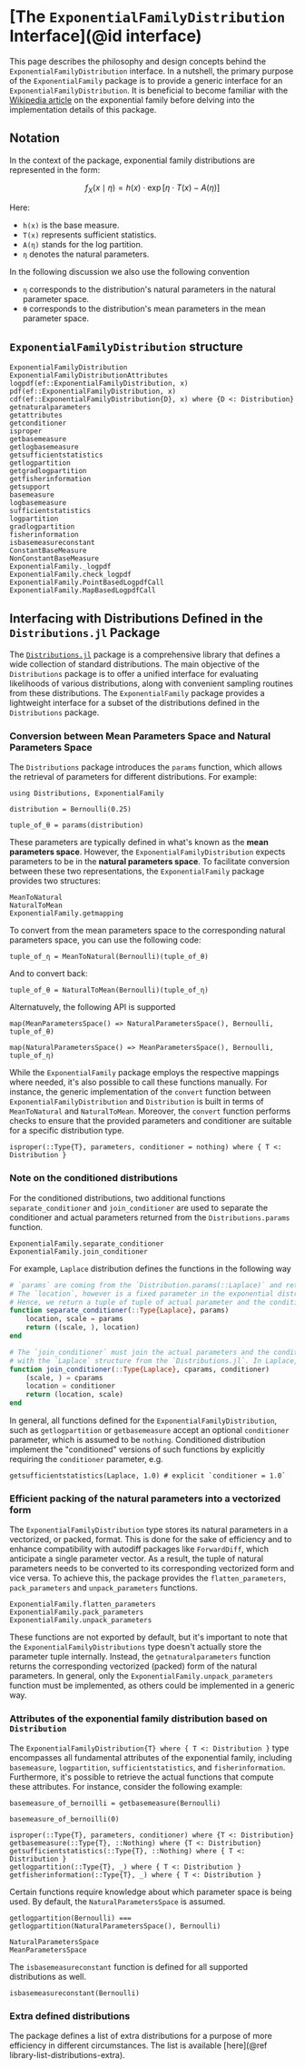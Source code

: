 # [The `ExponentialFamilyDistribution` Interface](@id interface)

This page describes the philosophy and design concepts behind the `ExponentialFamilyDistribution` interface.
In a nutshell, the primary purpose of the `ExponentialFamily` package is to provide a generic interface for an `ExponentialFamilyDistribution`.
It is beneficial to become familiar with the [Wikipedia article](https://en.wikipedia.org/wiki/Exponential_family) on the exponential family before delving into the implementation details of this package.

## Notation

In the context of the package, exponential family distributions are represented in the form:

```math
f_X(x\mid\eta) = h(x) \cdot \exp\left[ \eta \cdot T(x) - A(\eta) \right]
```

Here:
- `h(x)` is the base measure.
- `T(x)` represents sufficient statistics.
- `A(η)` stands for the log partition.
- `η` denotes the natural parameters.

In the following discussion we also use the following convention

- `η` corresponds to the distribution's natural parameters in the natural parameter space.
- `θ` corresponds to the distribution's mean parameters in the mean parameter space.

## `ExponentialFamilyDistribution` structure

```@docs 
ExponentialFamilyDistribution
ExponentialFamilyDistributionAttributes
logpdf(ef::ExponentialFamilyDistribution, x)
pdf(ef::ExponentialFamilyDistribution, x)
cdf(ef::ExponentialFamilyDistribution{D}, x) where {D <: Distribution}
getnaturalparameters
getattributes
getconditioner
isproper
getbasemeasure
getlogbasemeasure
getsufficientstatistics
getlogpartition
getgradlogpartition
getfisherinformation
getsupport
basemeasure
logbasemeasure
sufficientstatistics
logpartition
gradlogpartition
fisherinformation
isbasemeasureconstant
ConstantBaseMeasure
NonConstantBaseMeasure
ExponentialFamily._logpdf
ExponentialFamily.check_logpdf
ExponentialFamily.PointBasedLogpdfCall
ExponentialFamily.MapBasedLogpdfCall
```

## Interfacing with Distributions Defined in the `Distributions.jl` Package

The [`Distributions.jl`](https://github.com/JuliaStats/Distributions.jl) package is a comprehensive library that defines a wide collection of standard distributions. The main objective of the `Distributions` package is to offer a unified interface for evaluating likelihoods of various distributions, along with convenient sampling routines from these distributions. The `ExponentialFamily` package provides a lightweight interface for a subset of the distributions defined in the `Distributions` package.

### Conversion between Mean Parameters Space and Natural Parameters Space

The `Distributions` package introduces the `params` function, which allows the retrieval of parameters for different distributions. For example:

```@example dist-interfacing
using Distributions, ExponentialFamily

distribution = Bernoulli(0.25)

tuple_of_θ = params(distribution)
```

These parameters are typically defined in what's known as the __mean parameters space__. However, the `ExponentialFamilyDistribution` expects parameters to be in the __natural parameters space__. To facilitate conversion between these two representations, the `ExponentialFamily` package provides two structures:

```@docs
MeanToNatural
NaturalToMean
ExponentialFamily.getmapping
```

To convert from the mean parameters space to the corresponding natural parameters space, you can use the following code:

```@example dist-interfacing
tuple_of_η = MeanToNatural(Bernoulli)(tuple_of_θ)
```

And to convert back:

```@example dist-interfacing
tuple_of_θ = NaturalToMean(Bernoulli)(tuple_of_η)
```

Alternatuvely, the following API is supported 

```@example dist-interfacing
map(MeanParametersSpace() => NaturalParametersSpace(), Bernoulli, tuple_of_θ)
```

```@example dist-interfacing
map(NaturalParametersSpace() => MeanParametersSpace(), Bernoulli, tuple_of_η)
```

While the `ExponentialFamily` package employs the respective mappings where needed, it's also possible to call these functions manually. For instance, the generic implementation of the `convert` function between `ExponentialFamilyDistribution` and `Distribution` is built in terms of `MeanToNatural` and `NaturalToMean`. Moreover, the `convert` function performs checks to ensure that the provided parameters and conditioner are suitable for a specific distribution type.

```@docs
isproper(::Type{T}, parameters, conditioner = nothing) where { T <: Distribution }
```

### Note on the conditioned distributions

For the conditioned distributions, two additional functions `separate_conditioner` and `join_conditioner` are used to separate the conditioner and actual parameters returned from the `Distributions.params` function.

```@docs 
ExponentialFamily.separate_conditioner
ExponentialFamily.join_conditioner
```

For example, `Laplace` distribution defines the functions in the following way

```julia
# `params` are coming from the `Distribution.params(::Laplace)` and return (location, scale)
# The `location`, however is a fixed parameter in the exponential distribution representation of Laplace
# Hence, we return a tuple of tuple of actual parameter and the conditioner
function separate_conditioner(::Type{Laplace}, params)
    location, scale = params
    return ((scale, ), location)
end

# The `join_conditioner` must join the actual parameters and the conditioner in such a way, that it is compatible 
# with the `Laplace` structure from the `Distributions.jl`. In Laplace, the location parameter goes first.
function join_conditioner(::Type{Laplace}, cparams, conditioner) 
    (scale, ) = cparams
    location = conditioner
    return (location, scale)
end
```

In general, all functions defined for the `ExponentialFamilyDistribution`, such as `getlogpartition` or `getbasemeasure` accept an optional `conditioner` parameter, which is assumed to be `nothing`. 
Conditioned distribution implement the "conditioned" versions of such functions by explicitly requiring the `conditioner` parameter, e.g.

```@example dist-interfacing
getsufficientstatistics(Laplace, 1.0) # explicit `conditioner = 1.0`
```

### Efficient packing of the natural parameters into a vectorized form

The `ExponentialFamilyDistribution` type stores its natural parameters in a vectorized, or packed, format. This is done for the sake of efficiency and to enhance compatibility with autodiff packages like `ForwardDiff`, which anticipate a single parameter vector. As a result, the tuple of natural parameters needs to be converted to its corresponding vectorized form and vice versa. To achieve this, the package provides the `flatten_parameters`, `pack_parameters` and `unpack_parameters` functions.

```@docs
ExponentialFamily.flatten_parameters
ExponentialFamily.pack_parameters
ExponentialFamily.unpack_parameters
```

These functions are not exported by default, but it's important to note that the `ExponentialFamilyDistributions` type doesn't actually store the parameter tuple internally. Instead, the `getnaturalparameters` function returns the corresponding vectorized (packed) form of the natural parameters. In general, only the `ExponentialFamily.unpack_parameters` function must be implemented, as others could be implemented in a generic way.

### Attributes of the exponential family distribution based on `Distribution`

The `ExponentialFamilyDistribution{T} where { T <: Distribution }` type encompasses all fundamental attributes of the exponential family, including `basemeasure`, `logpartition`, `sufficientstatistics`, and `fisherinformation`. Furthermore, it's possible to retrieve the actual functions that compute these attributes. For instance, consider the following example:


```@example dist-interfacing
basemeasure_of_bernoilli = getbasemeasure(Bernoulli)

basemeasure_of_bernoilli(0)
```

```@docs
isproper(::Type{T}, parameters, conditioner) where {T <: Distribution}
getbasemeasure(::Type{T}, ::Nothing) where {T <: Distribution}
getsufficientstatistics(::Type{T}, ::Nothing) where { T <: Distribution }
getlogpartition(::Type{T}, _) where { T <: Distribution }
getfisherinformation(::Type{T}, _) where { T <: Distribution }
```

Certain functions require knowledge about which parameter space is being used. By default, the `NaturalParametersSpace` is assumed.

```@example dist-interfacing
getlogpartition(Bernoulli) === getlogpartition(NaturalParametersSpace(), Bernoulli)
```

```@docs 
NaturalParametersSpace
MeanParametersSpace
```

The `isbasemeasureconstant` function is defined for all supported distributions as well.

```@example dist-interfacing
isbasemeasureconstant(Bernoulli)
```

### Extra defined distributions

The package defines a list of extra distributions for a purpose of more efficiency in different circumstances. The list is available [here](@ref library-list-distributions-extra).